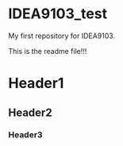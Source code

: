 # IDEA9103_test
My first repository for IDEA9103.

This is the readme file!!!

# Header1
## Header2
### Header3